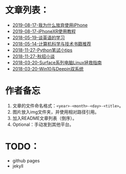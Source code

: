 # 文章列表：
- [2019-08-17-我为什么放弃使用iPhone](./2019-08-17-我为什么放弃使用iPhone.md)
- [2019-08-17-iPhoneXR使用教程](./2019-08-17-iPhoneXR使用教程.md)
- [2018-05-19-谈英语的学习](./2018-05-19-谈英语的学习.md)
- [2018-05-14-计算机科学与技术书籍推荐](./2018-05-14-计算机科学与技术书籍推荐.md)
- [2018-11-27-Python笔试小tips](./2018-11-27-Python笔试小tips.md)
- [2018-11-27-秋招小谈](./2018-11-27-秋招小谈.md)
- [2018-03-20-Surface系列电脑Linux拯救指南](./2018-03-20-Surface系列电脑Linux拯救指南.md)
- [2018-03-20-Win10与Deepin双系统](./2018-03-20-Win10与Deepin双系统.md)

# 作者备忘
1. 文章的文件命名格式：`<year>-<month>-<day>-<title>`。
2. 图片放入img文件夹，并使用相对路径引用。
3. 加入README文章列表（倒序）。
4. Optional：手动发到其他平台。

# TODO：
- github pages
- jekyll
